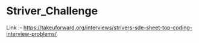 # Striver_Challenge

Link :- https://takeuforward.org/interviews/strivers-sde-sheet-top-coding-interview-problems/
